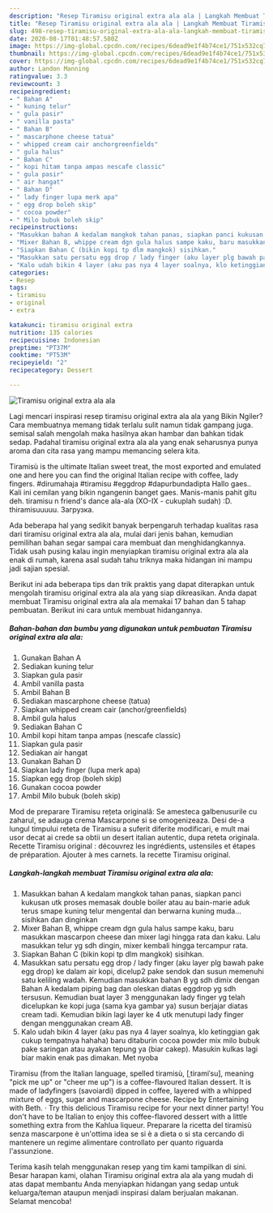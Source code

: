 ```yaml
---
description: "Resep Tiramisu original extra ala ala | Langkah Membuat Tiramisu original extra ala ala Yang Enak Banget"
title: "Resep Tiramisu original extra ala ala | Langkah Membuat Tiramisu original extra ala ala Yang Enak Banget"
slug: 498-resep-tiramisu-original-extra-ala-ala-langkah-membuat-tiramisu-original-extra-ala-ala-yang-enak-banget
date: 2020-08-17T01:48:57.580Z
image: https://img-global.cpcdn.com/recipes/6dead9e1f4b74ce1/751x532cq70/tiramisu-original-extra-ala-ala-foto-resep-utama.jpg
thumbnail: https://img-global.cpcdn.com/recipes/6dead9e1f4b74ce1/751x532cq70/tiramisu-original-extra-ala-ala-foto-resep-utama.jpg
cover: https://img-global.cpcdn.com/recipes/6dead9e1f4b74ce1/751x532cq70/tiramisu-original-extra-ala-ala-foto-resep-utama.jpg
author: Landon Manning
ratingvalue: 3.3
reviewcount: 3
recipeingredient:
- " Bahan A"
- " kuning telur"
- " gula pasir"
- " vanilla pasta"
- " Bahan B"
- " mascarphone cheese tatua"
- " whipped cream cair anchorgreenfields"
- " gula halus"
- " Bahan C"
- " kopi hitam tanpa ampas nescafe classic"
- " gula pasir"
- " air hangat"
- " Bahan D"
- " lady finger lupa merk apa"
- " egg drop boleh skip"
- " cocoa powder"
- " Milo bubuk boleh skip"
recipeinstructions:
- "Masukkan bahan A kedalam mangkok tahan panas, siapkan panci kukusan utk proses memasak double boiler atau au bain-marie aduk terus smape kuning telur mengental dan berwarna kuning muda... sisihkan dan dinginkan"
- "Mixer Bahan B, whippe cream dgn gula halus sampe kaku, baru masukkan mascarpon cheese dan mixer lagi hingga rata dan kaku. Lalu masukkan telur yg sdh dingin, mixer kembali hingga tercampur rata."
- "Siapkan Bahan C (bikin kopi tp dlm mangkok) sisihkan."
- "Masukkan satu persatu egg drop / lady finger (aku layer plg bawah pake egg drop) ke dalam air kopi, dicelup2 pake sendok dan susun memenuhi satu keliling wadah. Kemudian masukkan bahan B yg sdh dimix dengan Bahan A kedalam piping bag dan oleskan diatas eggdrop yg sdh tersusun. Kemudian buat layer 3 menggunakan lady finger yg telah dicelupkan ke kopi juga (sama kya gambar ya) susun berjajar diatas cream tadi. Kemudian bikin lagi layer ke 4 utk menutupi lady finger dengan menggunakan cream AB."
- "Kalo udah bikin 4 layer (aku pas nya 4 layer soalnya, klo ketinggian gak cukup tempatnya hahaha) baru ditaburin cocoa powder mix milo bubuk pake saringan atau ayakan tepung ya (biar cakep). Masukin kulkas lagi biar makin enak pas dimakan. Met nyoba"
categories:
- Resep
tags:
- tiramisu
- original
- extra

katakunci: tiramisu original extra 
nutrition: 135 calories
recipecuisine: Indonesian
preptime: "PT37M"
cooktime: "PT53M"
recipeyield: "2"
recipecategory: Dessert

---
```



![Tiramisu original extra ala ala](https://img-global.cpcdn.com/recipes/6dead9e1f4b74ce1/751x532cq70/tiramisu-original-extra-ala-ala-foto-resep-utama.jpg)

Lagi mencari inspirasi resep tiramisu original extra ala ala yang Bikin Ngiler? Cara membuatnya memang tidak terlalu sulit namun tidak gampang juga. semisal salah mengolah maka hasilnya akan hambar dan bahkan tidak sedap. Padahal tiramisu original extra ala ala yang enak seharusnya punya aroma dan cita rasa yang mampu memancing selera kita.

Tiramisù is the ultimate Italian sweet treat, the most exported and emulated one and here you can find the original Italian recipe with coffee, lady fingers. #dirumahaja #tiramisu #eggdrop #dapurbundadipta Hallo gaes.. Kali ini cemilan yang bikin ngangenin banget gaes. Manis-manis pahit gitu deh. tiramisu n friend&#39;s dance ala-ala (XO-IX - cukuplah sudah) :D. thiramisuuuuu. Загрузка.

Ada beberapa hal yang sedikit banyak berpengaruh terhadap kualitas rasa dari tiramisu original extra ala ala, mulai dari jenis bahan, kemudian pemilihan bahan segar sampai cara membuat dan menghidangkannya. Tidak usah pusing kalau ingin menyiapkan tiramisu original extra ala ala enak di rumah, karena asal sudah tahu triknya maka hidangan ini mampu jadi sajian spesial.


Berikut ini ada beberapa tips dan trik praktis yang dapat diterapkan untuk mengolah tiramisu original extra ala ala yang siap dikreasikan. Anda dapat membuat Tiramisu original extra ala ala memakai 17 bahan dan 5 tahap pembuatan. Berikut ini cara untuk membuat hidangannya.

<!--inarticleads1-->

##### Bahan-bahan dan bumbu yang digunakan untuk pembuatan Tiramisu original extra ala ala:

1. Gunakan  Bahan A
1. Sediakan  kuning telur
1. Siapkan  gula pasir
1. Ambil  vanilla pasta
1. Ambil  Bahan B
1. Sediakan  mascarphone cheese (tatua)
1. Siapkan  whipped cream cair (anchor/greenfields)
1. Ambil  gula halus
1. Sediakan  Bahan C
1. Ambil  kopi hitam tanpa ampas (nescafe classic)
1. Siapkan  gula pasir
1. Sediakan  air hangat
1. Gunakan  Bahan D
1. Siapkan  lady finger (lupa merk apa)
1. Siapkan  egg drop (boleh skip)
1. Gunakan  cocoa powder
1. Ambil  Milo bubuk (boleh skip)


Mod de preparare Tiramisu rețeta originală: Se amesteca galbenusurile cu zaharul, se adauga crema Mascarpone si se omogenizeaza. Desi de-a lungul timpului reteta de Tiramisu a suferit diferite modificari, e mult mai usor decat ai crede sa obtii un desert italian autentic, dupa reteta originala. Recette Tiramisu original : découvrez les ingrédients, ustensiles et étapes de préparation. Ajouter à mes carnets. la recette Tiramisu original. 

<!--inarticleads2-->

##### Langkah-langkah membuat Tiramisu original extra ala ala:

1. Masukkan bahan A kedalam mangkok tahan panas, siapkan panci kukusan utk proses memasak double boiler atau au bain-marie aduk terus smape kuning telur mengental dan berwarna kuning muda... sisihkan dan dinginkan
1. Mixer Bahan B, whippe cream dgn gula halus sampe kaku, baru masukkan mascarpon cheese dan mixer lagi hingga rata dan kaku. Lalu masukkan telur yg sdh dingin, mixer kembali hingga tercampur rata.
1. Siapkan Bahan C (bikin kopi tp dlm mangkok) sisihkan.
1. Masukkan satu persatu egg drop / lady finger (aku layer plg bawah pake egg drop) ke dalam air kopi, dicelup2 pake sendok dan susun memenuhi satu keliling wadah. Kemudian masukkan bahan B yg sdh dimix dengan Bahan A kedalam piping bag dan oleskan diatas eggdrop yg sdh tersusun. Kemudian buat layer 3 menggunakan lady finger yg telah dicelupkan ke kopi juga (sama kya gambar ya) susun berjajar diatas cream tadi. Kemudian bikin lagi layer ke 4 utk menutupi lady finger dengan menggunakan cream AB.
1. Kalo udah bikin 4 layer (aku pas nya 4 layer soalnya, klo ketinggian gak cukup tempatnya hahaha) baru ditaburin cocoa powder mix milo bubuk pake saringan atau ayakan tepung ya (biar cakep). Masukin kulkas lagi biar makin enak pas dimakan. Met nyoba


Tiramisu (from the Italian language, spelled tiramisù, [ˌtiramiˈsu], meaning &#34;pick me up&#34; or &#34;cheer me up&#34;) is a coffee-flavoured Italian dessert. It is made of ladyfingers (savoiardi) dipped in coffee, layered with a whipped mixture of eggs, sugar and mascarpone cheese. Recipe by Entertaining with Beth. · Try this delicious Tiramisu recipe for your next dinner party! You don&#39;t have to be Italian to enjoy this coffee-flavored dessert with a little something extra from the Kahlua liqueur. Preparare la ricetta del tiramisù senza mascarpone è un&#39;ottima idea se si è a dieta o si sta cercando di mantenere un regime alimentare controllato per quanto riguarda l&#39;assunzione. 

Terima kasih telah menggunakan resep yang tim kami tampilkan di sini. Besar harapan kami, olahan Tiramisu original extra ala ala yang mudah di atas dapat membantu Anda menyiapkan hidangan yang sedap untuk keluarga/teman ataupun menjadi inspirasi dalam berjualan makanan. Selamat mencoba!
